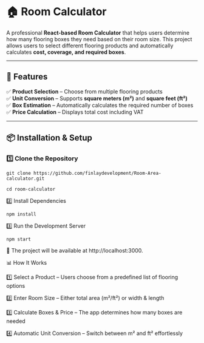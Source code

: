 # 🏠 Room Calculator

A professional **React-based Room Calculator** that helps users determine how many flooring boxes they need based on their room size. This project allows users to select different flooring products and automatically calculates **cost, coverage, and required boxes**.

---

## 🚀 Features

✅ **Product Selection** – Choose from multiple flooring products  
✅ **Unit Conversion** – Supports **square meters (m²)** and **square feet (ft²)**  
✅ **Box Estimation** – Automatically calculates the required number of boxes  
✅ **Price Calculation** – Displays total cost including VAT  

---


## 📦 Installation & Setup

### **1️⃣ Clone the Repository**
```git clone https://github.com/finlaydevelopment/Room-Area-calculator.git```

```cd room-calculator```

2️⃣ Install Dependencies

```npm install```

3️⃣ Run the Development Server

```npm start```

🚀 The project will be available at http://localhost:3000.

📊 How It Works

1️⃣ Select a Product – Users choose from a predefined list of flooring options

2️⃣ Enter Room Size – Either total area (m²/ft²) or width & length

3️⃣ Calculate Boxes & Price – The app determines how many boxes are needed

4️⃣ Automatic Unit Conversion – Switch between m² and ft² effortlessly
